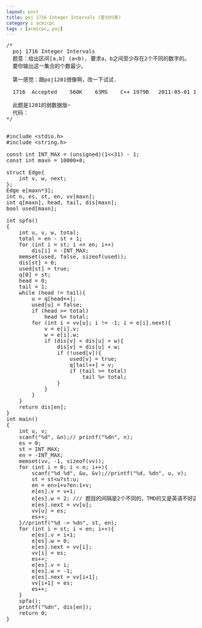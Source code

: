 ```yaml
---
layout: post
title: poj 1716 Integer Intervals (差分约束)
category : acmicpc
tags : [acmicpc, poj]
---
```


<pre>/*  
  poj 1716 Integer Intervals  
  题意：给出区间[a,b] (a&lt;b), 要求a，b之间至少存在2个不同的数字的。  
  要你输出这一集合的个数最少。  
  
  第一感觉：跟poj1201很像啊，改一下试试.  

  1716	Accepted	560K	63MS	C++	1979B	2011-05-01 12:11:13  
  
  此题是1201的弱数据版~  
  代码：  
*/</pre>  
<!--more-->  
<pre>  
#include &lt;stdio.h&gt;  
#include &lt;string.h&gt;  

const int INT_MAX = (unsigned)(1&lt;&lt;31) - 1;  
const int maxn = 10000+8;  

struct Edge{  
    int v, w, next;  
};  
Edge e[maxn*3];  
int n, es, st, en, vv[maxn];  
int q[maxn], head, tail, dis[maxn];  
bool used[maxn];  

int spfa()  
{  
    int u, v, w, total;  
    total = en - st + 1;  
    for (int i = st; i &lt;= en; i++)  
        dis[i] = -INT_MAX;  
    memset(used, false, sizeof(used));  
    dis[st] = 0;  
    used[st] = true;  
    q[0] = st;  
    head = 0;  
    tail = 1;  
    while (head != tail){  
        u = q[head++];  
        used[u] = false;  
        if (head &gt;= total)  
            head %= total;  
        for (int i = vv[u]; i != -1; i = e[i].next){  
            v = e[i].v;  
            w = e[i].w;  
            if (dis[v] &lt; dis[u] + w){  
                dis[v] = dis[u] + w;  
                if (!used[v]){  
                    used[v] = true;  
                    q[tail++] = v;  
                    if (tail &gt;= total)  
                        tail %= total;  
                }  
            }  
        }  
    }  
    return dis[en];  
}  
int main()  
{  
    int u, v;  
    scanf("%d", &amp;n);// printf("%dn", n);  
    es = 0;  
    st = INT_MAX;  
    en = -INT_MAX;  
    memset(vv, -1, sizeof(vv));  
    for (int i = 0; i &lt; n; i++){  
        scanf("%d %d", &amp;u, &amp;v);//printf("%d, %dn", u, v);  
        st = st&lt;u?st:u;  
        en = en&gt;1+v?en:1+v;  
        e[es].v = v+1;  
        e[es].w = 2; /// 题目的间隔是2个不同的，TMD的又是英语不好造成的  
        e[es].next = vv[u];  
        vv[u] = es;  
        es++;  
    }//printf("%d -&gt; %dn", st, en);  
    for (int i = st; i &lt; en; i++){  
        e[es].v = i+1;  
        e[es].w = 0;  
        e[es].next = vv[i];  
        vv[i] = es;  
        es++;  
        e[es].v = i;  
        e[es].w = -1;  
        e[es].next = vv[i+1];  
        vv[i+1] = es;  
        es++;  
    }  
    spfa();  
    printf("%dn", dis[en]);  
    return 0;  
}</pre>  
